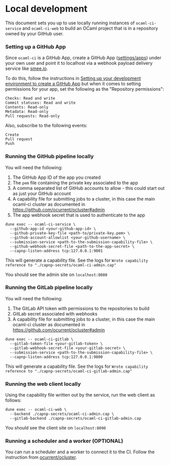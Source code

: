 # Local development

This document sets you up to use locally running instances of `ocaml-ci-service` and `ocaml-ci-web` to build an OCaml project that is in a repository owned by your GitHub user.

### Setting up a GitHub App

Since `ocaml-ci` is a GitHub App, create a GitHub App ([settings/apps](https://github.com/settings/apps)) under your own user and point it to localhost via a webhook payload delivery service like [smee.io](https://smee.io).

To do this, follow the instructions in [Setting up your development environment to create a GitHub App](https://docs.github.com/en/developers/apps/getting-started-with-apps/setting-up-your-development-environment-to-create-a-github-app) but when it comes to setting permissions for your app, set the following as the "Repository permissions":

```
Checks: Read and write
Commit statuses: Read and write
Contents: Read-only
Metadata: Read-only
Pull requests: Read-only
```

Also, subscribe to the following events:

```
Create
Pull request
Push
```

### Running the GitHub pipeline locally

You will need the following:

1. The GitHub App ID of the app you created
2. The `pem` file containing the private key associated to the app
3. A comma separated list of GitHub accounts to allow - this could start out as just your GitHub account
4. A capability file for submitting jobs to a cluster, in this case the main ocaml-ci cluster as documented in https://github.com/ocurrent/ocluster#admin
5. The app webhook secret that is used to authenticate to the app

```
dune exec -- ocaml-ci-service \
  --github-app-id <your-github-app-id> \
  --github-private-key-file <path-to/private-key.pem> \
  --github-account-allowlist <your-github-username> \
  --submission-service <path-to-the-submission-capability-file> \
  --github-webhook-secret-file <path-to-the-app-secret> \
  --capnp-listen-address tcp:127.0.0.1:9001
```

This will generate a capability file. See the logs for `Wrote capability reference to "./capnp-secrets/ocaml-ci-admin.cap"`

You should see the admin site on `localhost:8080`

### Running the GitLab pipeline locally

You will need the following:

1. The GitLab API token with permissions to the repositories to build
2. GitLab secret associated with webhooks
3. A capability file for submitting jobs to a cluster, in this case the main ocaml-ci cluster as documented in https://github.com/ocurrent/ocluster#admin

``` shell
dune exec -- ocaml-ci-gitlab \                             
  --gitlab-token-file <your-gitlab-token> \
  --gitlab-webhook-secret-file <your-gitlab-secret> \
  --submission-service <path-to-the-submission-capability-file> \
  --capnp-listen-address tcp:127.0.0.1:9800
```

This will generate a capability file. See the logs for `Wrote capability reference to "./capnp-secrets/ocaml-ci-gitlab-admin.cap"`

### Running the web client locally

Using the capability file written out by the service, run the web client as follows:

```
dune exec -- ocaml-ci-web \
  --backend ./capnp-secrets/ocaml-ci-admin.cap \
  --gitlab-backend ./capnp-secrets/ocaml-ci-gitlab-admin.cap
```

You should see the client site on `localhost:8090`

### Running a scheduler and a worker (OPTIONAL)

You can run a scheduler and a worker to connect it to the CI. 
Follow the instruction from [ocurrent/ocluster](https://github.com/ocurrent/ocluster#the-scheduler-service).
